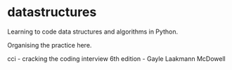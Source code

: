 # datastructures
Learning to code data structures and algorithms in Python.

Organising the practice here. 

cci - cracking the coding interview 6th edition - Gayle Laakmann McDowell